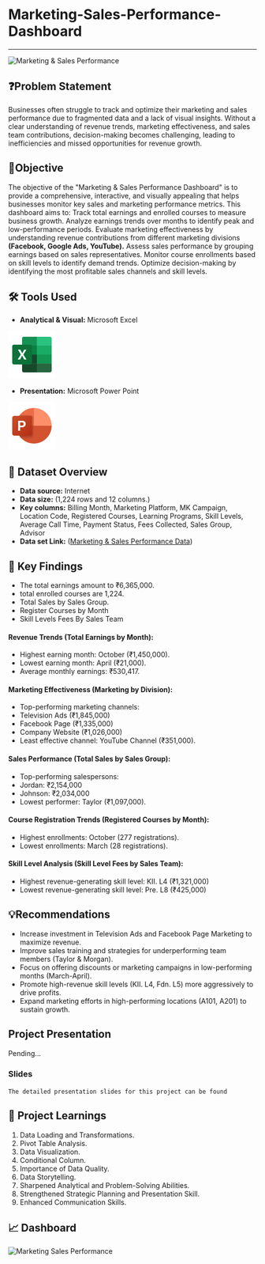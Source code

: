 # Marketing-Sales-Performance-Dashboard
--------------------------------------------------------------------------------------------------------------------------------------------------------------------------------------------------------------------




![Marketing & Sales Performance](https://github.com/user-attachments/assets/d5d5fde7-e8a5-4794-b4db-c457ec2edf9f)





## ❓Problem Statement
Businesses often struggle to track and optimize their marketing and sales performance due to fragmented data and a lack of visual insights. Without a clear understanding of revenue trends, marketing effectiveness, and sales team contributions, decision-making becomes challenging, leading to inefficiencies and missed opportunities for revenue growth.


## 🎯Objective
The objective of the "Marketing & Sales Performance Dashboard" is to provide a comprehensive, interactive, and visually appealing that helps businesses monitor key sales and marketing performance metrics. This dashboard aims to:
Track total earnings and enrolled courses to measure business growth.
Analyze earnings trends over months to identify peak and low-performance periods.
Evaluate marketing effectiveness by understanding revenue contributions from different marketing divisions **(Facebook, Google Ads, YouTube).**
Assess sales performance by grouping earnings based on sales representatives.
Monitor course enrollments based on skill levels to identify demand trends.
Optimize decision-making by identifying the most profitable sales channels and skill levels.


## 🛠️ Tools Used

- **Analytical & Visual:** Microsoft Excel
<img width="96" height="96" src="https://github.com/amanat-mahmud/useful_icons/blob/main/icons8-microsoft-excel-144.png" alt="microsoft-excel-2019--v1"/>

- **Presentation:** Microsoft Power Point
<img width="96" height="96" src="https://github.com/amanat-mahmud/useful_icons/blob/main/icons8-power-point-144.png" alt="microsoft-powerpoint-2019"/>



## 📅 Dataset Overview

- **Data source:** Internet
- **Data size:** (1,224 rows and 12 columns.)
- **Key columns:** Billing Month, Marketing Platform, MK Campaign, Location Code, Registered Courses, Learning Programs, Skill Levels, Average Call Time, Payment Status, Fees Collected, Sales Group, Advisor
- **Data set Link:** ([Marketing & Sales Performance Data](https://github.com/anandshaw123/Marketing-Sales-Performance-Dashboard/blob/main/Marketing%20%26%20Sales%20Performance%20Data%20(1).xlsx))



## 🔎 Key Findings

- The total earnings amount to ₹6,365,000.
- total enrolled courses are 1,224.
- Total Sales by Sales Group.
- Register Courses by Month
- Skill Levels Fees By Sales Team
  
#### Revenue Trends (Total Earnings by Month):

 - Highest earning month: October (₹1,450,000).
 - Lowest earning month: April (₹21,000).
 - Average monthly earnings: ₹530,417.

#### Marketing Effectiveness (Marketing by Division):

 - Top-performing marketing channels:
 - Television Ads (₹1,845,000)
 - Facebook Page (₹1,335,000)
 - Company Website (₹1,026,000)
 - Least effective channel: YouTube Channel (₹351,000).

#### Sales Performance (Total Sales by Sales Group):

 - Top-performing salespersons:
 - Jordan: ₹2,154,000
 - Johnson: ₹2,034,000
 - Lowest performer: Taylor (₹1,097,000).

#### Course Registration Trends (Registered Courses by Month):

 - Highest enrollments: October (277 registrations).
 - Lowest enrollments: March (28 registrations).

#### Skill Level Analysis (Skill Level Fees by Sales Team):

 - Highest revenue-generating skill level: KII. L4 (₹1,321,000)
 - Lowest revenue-generating skill level: Pre. L8 (₹425,000)

   

## 💡Recommendations

- Increase investment in Television Ads and Facebook Page Marketing to maximize revenue.
- Improve sales training and strategies for underperforming team members (Taylor & Morgan).
- Focus on offering discounts or marketing campaigns in low-performing months (March-April).
- Promote high-revenue skill levels (KII. L4, Fdn. L5) more aggressively to drive profits.
- Expand marketing efforts in high-performing locations (A101, A201) to sustain growth.





## Project Presentation
Pending...

### Slides
`The detailed presentation slides for this project can be found`


## 🧠 Project Learnings
1. Data Loading and Transformations.
2. Pivot Table Analysis.
3. Data Visualization.
4. Conditional Column.
5. Importance of Data Quality.
6. Data Storytelling.
7. Sharpened Analytical and Problem-Solving Abilities.
8. Strengthened Strategic Planning and Presentation Skill.
9. Enhanced Communication Skills.


## 📈 Dashboard


![Marketing Sales Performance](https://github.com/user-attachments/assets/8b5980b5-3ac4-4f0f-9d6c-4578592778f0)










